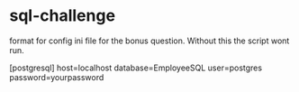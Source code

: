 # sql-challenge

format for config ini file for the bonus question. Without this the script wont run.

[postgresql]
host=localhost
database=EmployeeSQL
user=postgres
password=yourpassword